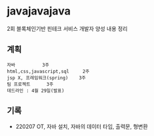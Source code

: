 # javajavajava
2회 블록체인기반 핀테크 서비스 개발자 양성 내용 정리

## 계획
	자바 			3주
	html,css,javascript,sql 	2주
	jsp X, 프레임워크(spring) 	3주
	팀 프로젝트		3주
	데드라인 : 4월 29일(발표)

## 기록
- 220207 OT, 자바 설치, 자바의 데이터 타입, 출력문, 형변환
